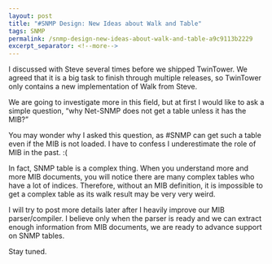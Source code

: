 ```yaml
---
layout: post
title: "#SNMP Design: New Ideas about Walk and Table"
tags: SNMP
permalink: /snmp-design-new-ideas-about-walk-and-table-a9c9113b2229
excerpt_separator: <!--more-->
---
```

I discussed with Steve several times before we shipped TwinTower. We agreed that it is a big task to finish through multiple releases, so TwinTower only contains a new implementation of Walk from Steve.
<!--more-->

We are going to investigate more in this field, but at first I would like to ask a simple question, “why Net-SNMP does not get a table unless it has the MIB?”

You may wonder why I asked this question, as #SNMP can get such a table even if the MIB is not loaded. I have to confess I underestimate the role of MIB in the past. :(

In fact, SNMP table is a complex thing. When you understand more and more MIB documents, you will notice there are many complex tables who have a lot of indices. Therefore, without an MIB definition, it is impossible to get a complex table as its walk result may be very very weird.

I will try to post more details later after I heavily improve our MIB parser/compiler. I believe only when the parser is ready and we can extract enough information from MIB documents, we are ready to advance support on SNMP tables.

Stay tuned.
